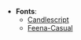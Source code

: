 - **Fonts**:
    - [Candlescript](https://www.dafont.com/candlescript.font)
    - [Feena-Casual](http://www.1001fonts.com/feena-casual-font.html)